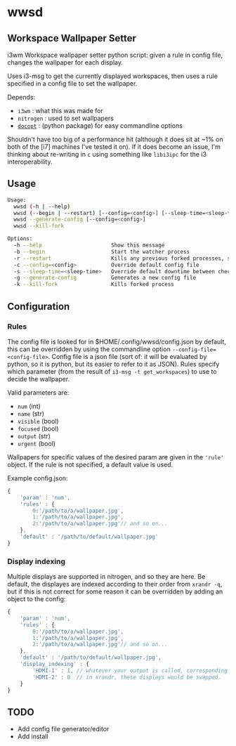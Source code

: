 wwsd
====

Workspace Wallpaper Setter
--------------------------

i3wm Workspace wallpaper setter python script: given a rule in config file, changes the wallpaper for each display.

Uses i3-msg to get the currently displayed workspaces, then uses a rule specified in a config file to set the wallpaper.

Depends:
 - `i3wm` : what this was made for
 - `nitrogen` : used to set wallpapers
 - [`docopt`](https://github.com/docopt/docopt) : (python package) for easy commandline options

Shouldn't have too big of a performance hit (although it does sit at ~1% on both of the [i7] machines I've tested it on). If it does become an issue, I'm thinking about re-writing in `c` using something like `libi3ipc` for the i3 interoperability. 
 
Usage
-----
```bash
Usage:
  wwsd (-h | --help)
  wwsd (--begin | --restart) [--config=<config>] [--sleep-time=<sleep-time>] [--generate-config] [--dont-fork]
  wwsd --generate-config [--config=<config>] 
  wwsd --kill-fork

Options:
  -h --help                      Show this message
  -b --begin                     Start the watcher process
  -r --restart                   Kills any previous forked processes, starts new watcher
  -c --config=<config>           Override default config file
  -s --sleep-time=<sleep-time>   Override default downtime between checks [default: 0.1].
  -g --generate-config           Generates a new config file
  -k --kill-fork                 Kills forked process
```

Configuration
-------------
### Rules
The config file is looked for in $HOME/.config/wwsd/config.json by default, this can be overridden by using the commandline option `--config-file=<config-file>`. Config file is a json file (sort of: it will be evaluated by python, so it is python, but its easier to refer to it as JSON). Rules specify which parameter (from the result of `i3-msg -t get_workspaces`) to use to decide the wallpaper.

Valid parameters are:

 - `num` (int)
 - `name` (str)
 - `visible` (bool)
 - `focused` (bool)
 - `output` (str)
 - `urgent` (bool)
 
Wallpapers for specific values of the desired param are given in the `'rule'` object. If the rule is not specified, a default value is used.

Example config.json:

```javascript
{
	'param' : 'num',
	'rules' : {
		0:'/path/to/a/wallpaper.jpg',
		1:'/path/to/a/wallpaper.jpg',
		2:'/path/to/a/wallpaper.jpg'// and so on...
	},
	'default' : '/path/to/default/wallpaper.jpg'
}
```

### Display indexing
Multiple displays are supported in nitrogen, and so they are here. Be default, the displayes are indexed according to their order from `xrandr -q`, but if this is not correct for some reason it can be overridden by adding an object to the config:

```javascript
{
	'param' : 'num',
	'rules' : {
		0:'/path/to/a/wallpaper.jpg',
		1:'/path/to/a/wallpaper.jpg',
		2:'/path/to/a/wallpaper.jpg'// and so on...
	},
	'default' : '/path/to/default/wallpaper.jpg',
	'display_indexing' : {
		'HDMI-1' : 1, // whatever your output is called, corresponding to a 0-based index
		'HDMI-2' : 0  // in xrandr, these displays would be swapped.
	}
}
```

TODO
----
 - Add config file generator/editor
 - Add install
